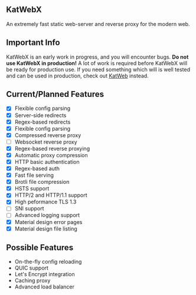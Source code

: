 ## KatWebX
An extremely fast static web-server and reverse proxy for the modern web.

## Important Info 
KatWebX is an early work in progress, and you will encounter bugs. **Do not use KatWebX in production!** A lot of work is required before KatWebX will be ready for production use. If you need something which will is well tested and can be used in production, check out [KatWeb](https://github.com/kittyhacker101/KatWeb) instead.

## Current/Planned Features
- [x] Flexible config parsing
- [x] Server-side redirects
- [x] Regex-based redirects
- [x] Flexible config parsing
- [x] Compressed reverse proxy
- [ ] Websocket reverse proxy
- [x] Regex-based reverse proxying
- [x] Automatic proxy compression
- [x] HTTP basic authentication
- [x] Regex-based auth
- [x] Fast file serving
- [x] Brotli file compression
- [x] HSTS support
- [x] HTTP/2 and HTTP/1.1 support
- [x] High peformance TLS 1.3
- [ ] SNI support
- [ ] Advanced logging support
- [x] Material design error pages
- [x] Material design file listing

## Possible Features
- On-the-fly config reloading
- QUIC support
- Let's Encrypt integration
- Caching proxy
- Advanced load balancer

